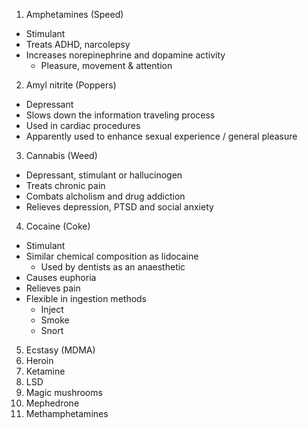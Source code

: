 1. Amphetamines (Speed)
  - Stimulant
  - Treats ADHD, narcolepsy
  - Increases norepinephrine and dopamine activity
    - Pleasure, movement & attention
2. Amyl nitrite (Poppers)
  - Depressant
  - Slows down the information traveling process
  - Used in cardiac procedures
  - Apparently used to enhance sexual experience / general pleasure
3. Cannabis (Weed)
  - Depressant, stimulant or hallucinogen
  - Treats chronic pain
  - Combats alcholism and drug addiction
  - Relieves depression, PTSD and social anxiety
4. Cocaine (Coke)
  - Stimulant
  - Similar chemical composition as lidocaine
    - Used by dentists as an anaesthetic
  - Causes euphoria
  - Relieves pain
  - Flexible in ingestion methods
    - Inject
    - Smoke
    - Snort
5. Ecstasy (MDMA)
6. Heroin
7. Ketamine
8. LSD
9. Magic mushrooms
10. Mephedrone
11. Methamphetamines
